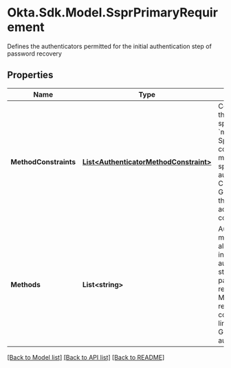 # Okta.Sdk.Model.SsprPrimaryRequirement
Defines the authenticators permitted for the initial authentication step of password recovery

## Properties

Name | Type | Description | Notes
------------ | ------------- | ------------- | -------------
**MethodConstraints** | [**List&lt;AuthenticatorMethodConstraint&gt;**](AuthenticatorMethodConstraint.md) | Constraints on the values specified in the &#x60;methods&#x60; array. Specifying a constraint limits methods to specific authenticator(s). Currently, Google OTP is the only accepted constraint. | [optional] 
**Methods** | **List&lt;string&gt;** | Authenticator methods allowed for the initial authentication step of password recovery. Method &#x60;otp&#x60; requires a constraint limiting it to a Google authenticator. | [optional] 

[[Back to Model list]](../README.md#documentation-for-models) [[Back to API list]](../README.md#documentation-for-api-endpoints) [[Back to README]](../README.md)

